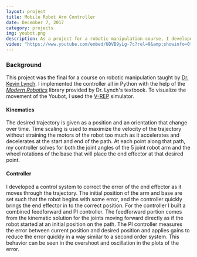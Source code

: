 ```yaml
---
layout: project
title: Mobile Robot Arm Controller
date: December 7, 2017
category: projects
img: youbot.png
description: As a project for a robotic manipulation course, I developed a controller for the Kuka Youbot. From a desired trajectory for the end effector, I calculated the joint angles and base states that will place the end effector in that trajectory. To correct an initial error from the trajectory and to continue through the path, I used a combined feedforward and PI controller.
video: "https://www.youtube.com/embed/UDVB9yLg-7c?rel=0&amp;showinfo=0"
---
```


### Background

This project was the final for a course on robotic manipulation taught by [Dr. Kevin Lynch][lynch]. I implemented the controller all in Python with the help of the [*Modern Robotics*][lib] library provided by Dr. Lynch's textbook. To visualize the movement of the Youbot, I used the [V-REP][vrep] simulator.

#### Kinematics

The desired trajectory is given as a position and an orientation that change over time. Time scaling is used to maximize the velocity of the trajectory without straining the motors of the robot too much as it accelerates and decelerates at the start and end of the path. At each point along that path, my controller solves for both the joint angles of the 5 joint robot arm and the wheel rotations of the base that will place the end effector at that desired point.  

#### Controller

I developed a control system to correct the error of the end effector as it moves through the trajectory. The initial position of the arm and base are set such that the robot begins with some error, and the controller quickly brings the end effector in to the correct position. For the controller I built a combined feedforward and PI controller. The feedforward portion comes from the kinematic solution for the joints moving forward directly as if the robot started at an initial position on the path. The PI controller measures the error between current position and desired position and applies gains to reduce the error quickly in a way similar to a second order system. This behavior can be seen in the overshoot and oscillation in the plots of the error.


[lynch]:http://www.mccormick.northwestern.edu/research-faculty/directory/profiles/lynch-kevin.html
[vrep]:http://www.coppeliarobotics.com/
[lib]:https://github.com/NxRLab/ModernRobotics

